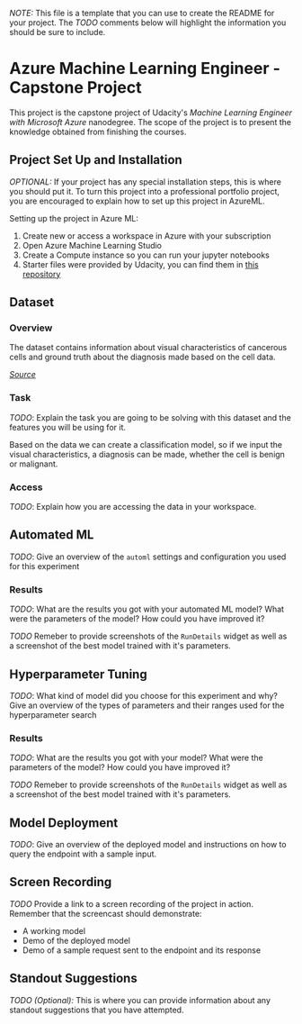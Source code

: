 *NOTE:* This file is a template that you can use to create the README for your project. The *TODO* comments below will highlight the information you should be sure to include.

# Azure Machine Learning Engineer - Capstone Project

This project is the capstone project of Udacity's *Machine Learning Engineer with Microsoft Azure* nanodegree. 
The scope of the project is to present the knowledge obtained from finishing the courses.

## Project Set Up and Installation
*OPTIONAL:* If your project has any special installation steps, this is where you should put it. To turn this project into a professional portfolio project, you are encouraged to explain how to set up this project in AzureML.

Setting up the project in Azure ML:
1. Create new or access a workspace in Azure with your subscription
2. Open Azure Machine Learning Studio
3. Create a Compute instance so you can run your jupyter notebooks
4. Starter files were provided by Udacity, you can find them in [this repository](https://github.com/udacity/nd00333-capstone/tree/master/starter_file)

## Dataset

### Overview

The dataset contains information about visual characteristics of cancerous cells and ground truth about the diagnosis made based on the cell data.

[*Source*](https://www.kaggle.com/datasets/yasserh/breast-cancer-dataset)

### Task
*TODO*: Explain the task you are going to be solving with this dataset and the features you will be using for it.

Based on the data we can create a classification model, so if we input the visual characteristics, a diagnosis can be made, whether the cell is benign or malignant.

### Access
*TODO*: Explain how you are accessing the data in your workspace.

## Automated ML
*TODO*: Give an overview of the `automl` settings and configuration you used for this experiment

### Results
*TODO*: What are the results you got with your automated ML model? What were the parameters of the model? How could you have improved it?

*TODO* Remeber to provide screenshots of the `RunDetails` widget as well as a screenshot of the best model trained with it's parameters.

## Hyperparameter Tuning
*TODO*: What kind of model did you choose for this experiment and why? Give an overview of the types of parameters and their ranges used for the hyperparameter search


### Results
*TODO*: What are the results you got with your model? What were the parameters of the model? How could you have improved it?

*TODO* Remeber to provide screenshots of the `RunDetails` widget as well as a screenshot of the best model trained with it's parameters.

## Model Deployment
*TODO*: Give an overview of the deployed model and instructions on how to query the endpoint with a sample input.

## Screen Recording
*TODO* Provide a link to a screen recording of the project in action. Remember that the screencast should demonstrate:
- A working model
- Demo of the deployed  model
- Demo of a sample request sent to the endpoint and its response

## Standout Suggestions
*TODO (Optional):* This is where you can provide information about any standout suggestions that you have attempted.
